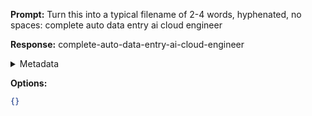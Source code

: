 **Prompt:**
Turn this into a typical filename of  2-4 words, hyphenated, no spaces: complete auto data entry ai cloud engineer

**Response:**
complete-auto-data-entry-ai-cloud-engineer

<details><summary>Metadata</summary>

- Duration: 444 ms
- Datetime: 2024-01-13T19:23:35.490450
- Model: gpt-3.5-turbo-0613

</details>

**Options:**
```json
{}
```

